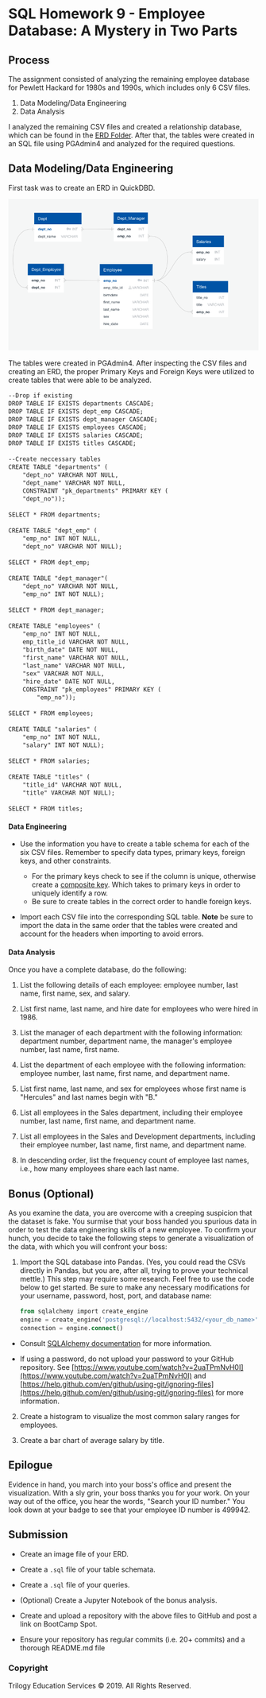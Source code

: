 # SQL Homework 9 - Employee Database: A Mystery in Two Parts


## Process
The assignment consisted of analyzing the remaining employee database for Pewlett Hackard for 1980s and 1990s, which includes only 6 CSV files. 


1. Data Modeling/Data Engineering
2. Data Analysis


I analyzed the remaining CSV files and created a relationship database, which can be found in the [ERD Folder](https://github.com/jessfett/HW9/tree/master/ERD). After that, the tables were created in an SQL file using PGAdmin4 and analyzed for the required questions. 

## Data Modeling/Data Engineering

First task was to create an ERD in QuickDBD. 

![ERD - Employees](https://github.com/jessfett/HW9/blob/master/ERD/ERD%20-%20Employees.png)

The tables were created in PGAdmin4. After inspecting the CSV files and creating an ERD, the proper Primary Keys and Foreign Keys were utilized to create tables that were able to be analyzed. 

```
--Drop if existing
DROP TABLE IF EXISTS departments CASCADE;
DROP TABLE IF EXISTS dept_emp CASCADE;
DROP TABLE IF EXISTS dept_manager CASCADE;
DROP TABLE IF EXISTS employees CASCADE;
DROP TABLE IF EXISTS salaries CASCADE;
DROP TABLE IF EXISTS titles CASCADE;

--Create neccessary tables
CREATE TABLE "departments" (
	"dept_no" VARCHAR NOT NULL,
	"dept_name" VARCHAR NOT NULL,
	CONSTRAINT "pk_departments" PRIMARY KEY (
	"dept_no"));
	
SELECT * FROM departments;

CREATE TABLE "dept_emp" (
	"emp_no" INT NOT NULL,
	"dept_no" VARCHAR NOT NULL);
	
SELECT * FROM dept_emp;	
	
CREATE TABLE "dept_manager"(
	"dept_no" VARCHAR NOT NULL, 
	"emp_no" INT NOT NULL);

SELECT * FROM dept_manager;
	
CREATE TABLE "employees" (
	"emp_no" INT NOT NULL,
	emp_title_id VARCHAR NOT NULL,
	"birth_date" DATE NOT NULL,
	"first_name" VARCHAR NOT NULL,
	"last_name" VARCHAR NOT NULL,
	"sex" VARCHAR NOT NULL,
	"hire_date" DATE NOT NULL,
	CONSTRAINT "pk_employees" PRIMARY KEY (
		"emp_no"));
		
SELECT * FROM employees;		
		
CREATE TABLE "salaries" (
	"emp_no" INT NOT NULL,
	"salary" INT NOT NULL);

SELECT * FROM salaries; 

CREATE TABLE "titles" (
	"title_id" VARCHAR NOT NULL,
	"title" VARCHAR NOT NULL);
	
SELECT * FROM titles;
```

#### Data Engineering

* Use the information you have to create a table schema for each of the six CSV files. Remember to specify data types, primary keys, foreign keys, and other constraints.

  * For the primary keys check to see if the column is unique, otherwise create a [composite key](https://en.wikipedia.org/wiki/Compound_key). Which takes to primary keys in order to uniquely identify a row.
  * Be sure to create tables in the correct order to handle foreign keys.

* Import each CSV file into the corresponding SQL table. **Note** be sure to import the data in the same order that the tables were created and account for the headers when importing to avoid errors.

#### Data Analysis

Once you have a complete database, do the following:

1. List the following details of each employee: employee number, last name, first name, sex, and salary.

2. List first name, last name, and hire date for employees who were hired in 1986.

3. List the manager of each department with the following information: department number, department name, the manager's employee number, last name, first name.

4. List the department of each employee with the following information: employee number, last name, first name, and department name.

5. List first name, last name, and sex for employees whose first name is "Hercules" and last names begin with "B."

6. List all employees in the Sales department, including their employee number, last name, first name, and department name.

7. List all employees in the Sales and Development departments, including their employee number, last name, first name, and department name.

8. In descending order, list the frequency count of employee last names, i.e., how many employees share each last name.

## Bonus (Optional)

As you examine the data, you are overcome with a creeping suspicion that the dataset is fake. You surmise that your boss handed you spurious data in order to test the data engineering skills of a new employee. To confirm your hunch, you decide to take the following steps to generate a visualization of the data, with which you will confront your boss:

1. Import the SQL database into Pandas. (Yes, you could read the CSVs directly in Pandas, but you are, after all, trying to prove your technical mettle.) This step may require some research. Feel free to use the code below to get started. Be sure to make any necessary modifications for your username, password, host, port, and database name:

   ```sql
   from sqlalchemy import create_engine
   engine = create_engine('postgresql://localhost:5432/<your_db_name>')
   connection = engine.connect()
   ```

* Consult [SQLAlchemy documentation](https://docs.sqlalchemy.org/en/latest/core/engines.html#postgresql) for more information.

* If using a password, do not upload your password to your GitHub repository. See [https://www.youtube.com/watch?v=2uaTPmNvH0I](https://www.youtube.com/watch?v=2uaTPmNvH0I) and [https://help.github.com/en/github/using-git/ignoring-files](https://help.github.com/en/github/using-git/ignoring-files) for more information.

2. Create a histogram to visualize the most common salary ranges for employees.

3. Create a bar chart of average salary by title.

## Epilogue

Evidence in hand, you march into your boss's office and present the visualization. With a sly grin, your boss thanks you for your work. On your way out of the office, you hear the words, "Search your ID number." You look down at your badge to see that your employee ID number is 499942.

## Submission

* Create an image file of your ERD.

* Create a `.sql` file of your table schemata.

* Create a `.sql` file of your queries.

* (Optional) Create a Jupyter Notebook of the bonus analysis.

* Create and upload a repository with the above files to GitHub and post a link on BootCamp Spot.

* Ensure your repository has regular commits (i.e. 20+ commits) and a thorough README.md file

### Copyright

Trilogy Education Services © 2019. All Rights Reserved.
